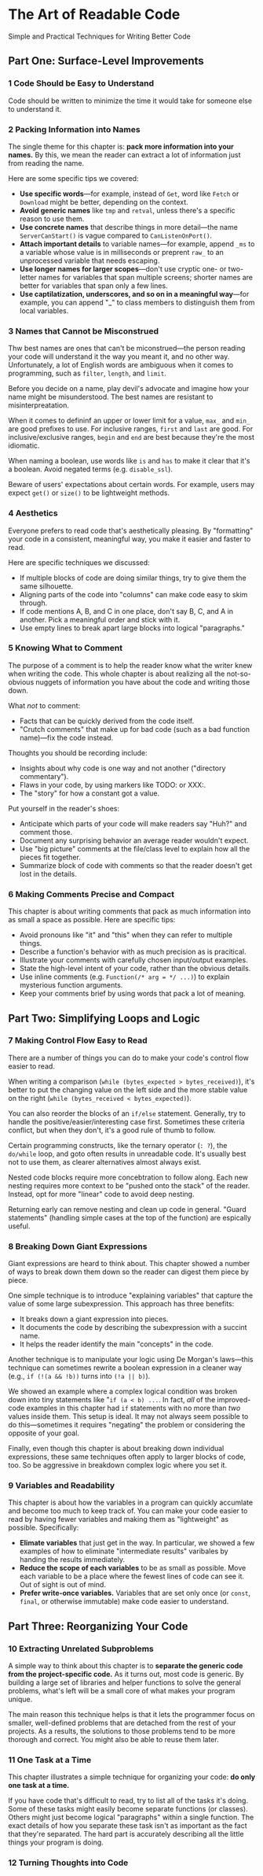 # The Art of Readable Code

Simple and Practical Techniques for Writing Better Code


## Part One: Surface-Level Improvements


### 1 Code Should be Easy to Understand

Code should be written to minimize the time it would take for someone else to understand it.


### 2 Packing Information into Names

The single theme for this chapter is: **pack more information into your names.** By this, we mean the reader can extract a lot of information just from reading the name.

Here are some specific tips we covered:

* **Use specific words**—for example, instead of `Get`, word like `Fetch` or `Download` might be better, depending on the context.
* **Avoid generic names** like `tmp` and `retval`, unless there's a specific reason to use them.
* **Use concrete names** that describe things in more detail—the name `ServerCanStart()` is vague compared to `CanListenOnPort()`.
* **Attach important details** to variable names—for example, append `_ms` to a variable whose value is in milliseconds or preprent `raw_` to an unprocessed variable that needs escaping.
* **Use longer names for larger scopes**—don't use cryptic one- or two-letter names for variables that span multiple screens; shorter names are better for variables that span only a few lines.
* **Use captilatization, underscores, and so on in a meaningful way**—for example, you can append "_" to class members to distinguish them from local variables.


### 3 Names that Cannot be Misconstrued

Thw best names are ones that can't be miconstrued—the person reading your code will understand it the way you meant it, and no other way. Unfortunately, a lot of English words are ambiguous when it comes to programming, such as `filter`, `length`, and `limit`.

Before you decide on a name, play devil's advocate and imagine how your name might be misunderstood. The best names are resistant to misinterpreatation.

When it comes to defininf an upper or lower limit for a value, `max_` and `min_` are good prefixes to use. For inclusive ranges, `first` and `last` are good. For inclusive/exclusive ranges, `begin` and `end` are best because they're the most idiomatic.

When naming a boolean, use words like `is` and `has` to make it clear that it's a boolean. Avoid negated terms (e.g. `disable_ssl`).

Beware of users' expectations about certain words. For example, users may expect `get()` or `size()` to be lightweight methods.


### 4 Aesthetics

Everyone prefers to read code that's aesthetically pleasing. By "formatting" your code in a consistent, meaningful way, you make it easier and faster to read.

Here are specific techniques we discussed:

* If multiple blocks of code are doing similar things, try to give them the same silhouette.
* Aligning parts of the code into "columns" can make code easy to skim through.
* If code mentions A, B, and C in one place, don't say B, C, and A in another. Pick a meaningful order and stick with it.
* Use empty lines to break apart large blocks into logical "paragraphs."

### 5 Knowing What to Comment

The purpose of a comment is to help the reader know what the writer knew when writing the code. This whole chapter is about realizing all the not-so-obvious nuggets of information you have about the code and writing those down.

What *not* to comment:

* Facts that can be quickly derived from the code itself.
* "Crutch comments" that make up for bad code (such as a bad function name)—fix the code instead.

Thoughts you should be recording include:

* Insights about why code is one way and not another ("directory commentary").
* Flaws in your code, by using markers like TODO: or XXX:.
* The "story" for how a constant got a value.

Put yourself in the reader's shoes:

* Anticipate which parts of your code will make readers say "Huh?" and comment those.
* Document any surprising behavior an average reader wouldn't expect.
* Use "big picture" comments at the file/class level to explain how all the pieces fit together.
* Summarize block of code with comments so that the reader doesn't get lost in the details.

### 6 Making Comments Precise and Compact

This chapter is about writing comments that pack as much information into as small a space as possible. Here are specific tips:

* Avoid pronouns like "it" and "this" when they can refer to multiple things.
* Describe a function's behavior with as much precision as is pracitical.
* Illustrate your comments with carefully chosen input/output examples.
* State the high-level intent of your code, rather than the obvious details.
* Use inline comments (e.g. `Function(/* arg = */ ...)`) to explain mysterious function arguments.
* Keep your comments brief by using words that pack a lot of meaning.

## Part Two: Simplifying Loops and Logic

### 7 Making Control Flow Easy to Read

There are a number of things you can do to make your code's control flow easier to read. 

When writing a comparison (`while (bytes_expected > bytes_received)`), it's better to put the changing value on the left side and the more stable value on the right (`while (bytes_received < bytes_expected)`). 

You can also reorder the blocks of an `if/else` statement. Generally, try to handle the positive/easier/interesting case first. Sometimes these criteria conflict, but when they don't, it's a good rule of thumb to follow.

Certain programming constructs, like the ternary operator (`: ?`), the `do/while` loop, and goto often results in unreadable code. It's usually best not to use them, as clearer alternatives almost always exist.

Nested code blocks require more concebtration to follow along. Each new nesting requires more context to be "pushed onto the stack" of the reader. Instead, opt for more "linear" code to avoid deep nesting. 

Returning early can remove nesting and clean up code in general. "Guard statements" (handling simple cases at the top of the function) are espically useful.

### 8 Breaking Down Giant Expressions

Giant expressions are heard to think about. This chapter showed a number of ways to break down them down so the reader can digest them piece by piece.

One simple technique is to introduce "explaining variables" that capture the value of some large subexpression. This approach has three benefits:

* It breaks down a giant expression into pieces.
* It documents the code by describing the subexpression with a succint name.
* It helps the reader identify the main "concepts" in the code.

Another technique is to manipulate your logic using De Morgan's laws—this technique can sometimes rewrite a boolean expression in a cleaner way (e.g., `if (!(a && !b))` turns into `(!a || b)`).

We showed an example where a complex logical condition was broken down into tiny statements like "`if (a < b) ...`. In fact, *all* of the improved-code examples in this chapter had `if` statements with no more than *two* values inside them. This setup is ideal. It may not always seem possible to do this—sometimes it requires "negating" the problem or considering the opposite of your goal.

Finally, even though this chapter is about breaking down individual expressions, these same techniques often apply to larger blocks of code, too. So be aggressive in breakdown complex logic where you set it.

### 9 Variables and Readability

This chapter is about how the variables in a program can quickly accumlate and become too much to keep track of. You can make your code easier to read by having fewer variables and making them as "lightweight" as possible. Specifically:

* **Elimate variables** that just get in the way. In particular, we showed a few examples of how to eliminate "intermediate results" varibales by handing the results immediately.
* **Reduce the scope of each variables** to be as small as possible. Move each variable to be a place where the fewest lines of code can see it. Out of sight is out of mind.
* **Prefer write-once variables.** Variables that are set only once (or `const`, `final`, or otherwise immutable) make code easier to understand.

## Part Three: Reorganizing Your Code

### 10 Extracting Unrelated Subproblems

A simple way to think about this chapter is to **separate the generic code from the project-specific code.** As it turns out, most code is generic. By building a large set of libraries and helper functions to solve the general problems, what's left will be a small core of what makes your program unique.

The main reason this technique helps is that it lets the programmer focus on smaller, well-defined problems that are detached from the rest of your projects. As a results, the solutions to those problems tend to be more thorough and correct. You might also be able to reuse them later.

### 11 One Task at a Time

This chapter illustrates a simple technique for organizing your code: **do only one task at a time.** 

If you have code that's difficult to read, try to list all of the tasks it's doing. Some of these tasks might easily become separate functions (or classes). Others might just become logical "paragraphs" within a single function. The exact details of how you separate these task isn't as important as the fact that they're separated. The hard part is accurately describing all the little things your program is doing.

### 12 Turning Thoughts into Code
